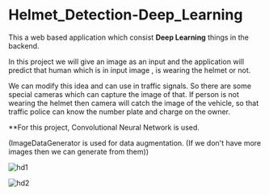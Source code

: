 # Helmet_Detection-Deep_Learning

This a web based application which consist **Deep Learning** things in the backend.

In this project we will give an image as an input and the application will predict that human which is in input image , is wearing the helmet or not.

We can modify this idea and can use in traffic signals. So there are some special cameras which can capture the image of that. If person is not wearing the helmet then camera will catch the image of the vehicle, so that traffic police can know the number plate and charge on the owner.


**For this project, Convolutional Neural Network is used.

(ImageDataGenerator is used for data augmentation. (If we don't have more images then we can generate from them))


![hd1](https://user-images.githubusercontent.com/61588604/115145838-4556d800-a071-11eb-9755-eb9cab3f5498.png)

![hd2](https://user-images.githubusercontent.com/61588604/115145839-47209b80-a071-11eb-80c2-fe85e5734330.png)


